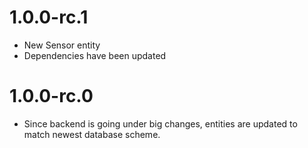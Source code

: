 # 1.0.0-rc.1

* New Sensor entity
* Dependencies have been updated

# 1.0.0-rc.0

* Since backend is going under big changes, entities are updated to match newest database scheme.